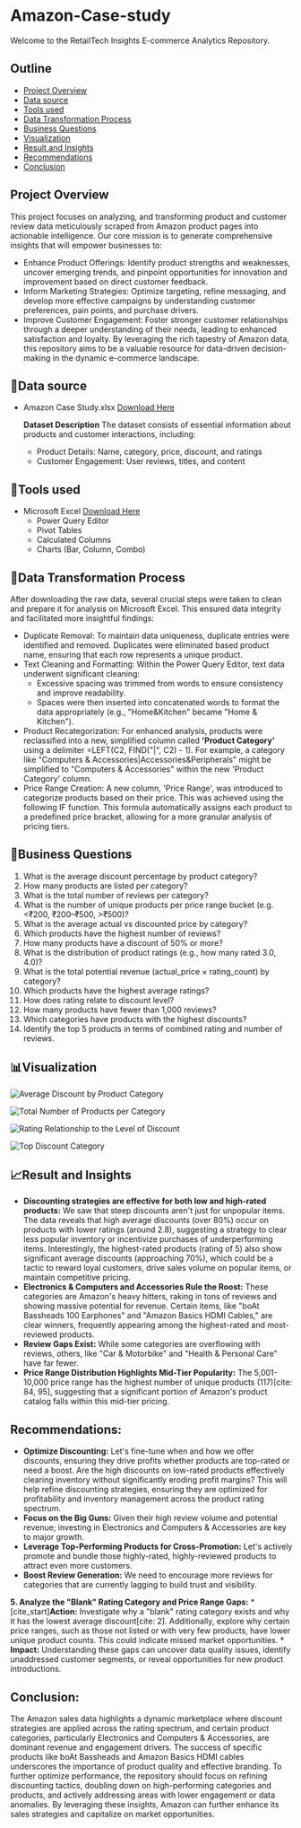 # Amazon-Case-study
Welcome to the RetailTech Insights E-commerce Analytics Repository. 
## Outline
- [Project Overview](#project-overview)
- [Data source](#data-source)
- [Tools used](#tools-used)
- [Data Transformation Process](data-transformation-process)
- [Business Questions](#business-questions)
- [Visualization](visualization)
- [Result and Insights](#result-and-insights)
- [Recommendations](#Recommendations)
- [Conclusion](#conclusion)

## Project Overview
This project focuses on analyzing, and transforming product and customer review data meticulously scraped from Amazon product pages into actionable intelligence. Our core mission is to generate comprehensive insights that will empower businesses to:
 - Enhance Product Offerings: Identify product strengths and weaknesses, uncover emerging trends, and pinpoint opportunities for innovation and improvement based on direct customer feedback.
 - Inform Marketing Strategies: Optimize targeting, refine messaging, and develop more effective campaigns by understanding customer preferences, pain points, and purchase drivers.
 - Improve Customer Engagement: Foster stronger customer relationships through a deeper understanding of their needs, leading to enhanced satisfaction and loyalty.
By leveraging the rich tapestry of Amazon data, this repository aims to be a valuable resource for data-driven decision-making in the dynamic e-commerce landscape.

## 📁Data source
 - Amazon Case Study.xlsx [Download Here](https://canvas.instructure.com/files/302721266/download?download_frd=1)

   **Dataset Description**
   The dataset consists of essential information about products and customer interactions, including:
     - Product Details: Name, category, price, discount, and ratings
     - Customer Engagement: User reviews, titles, and content

## 🧰**Tools used**
- Microsoft Excel [Download Here](https://microsoft-excel.en.softonic.com/)
  - Power Query Editor 
  - Pivot Tables
  - Calculated Columns
  - Charts (Bar, Column, Combo)

## 🧹Data Transformation Process
After downloading the raw data, several crucial steps were taken to clean and prepare it for analysis on Microsoft Excel. This ensured data integrity and facilitated more insightful findings:
- Duplicate Removal: To maintain data uniqueness, duplicate entries were identified and removed. Duplicates were eliminated based product name, ensuring that each row represents a unique product.
- Text Cleaning and Formatting: Within the Power Query Editor, text data underwent significant cleaning:
   - Excessive spacing was trimmed from words to ensure consistency and improve readability.
   - Spaces were then inserted into concatenated words to format the data appropriately (e.g., "Home&Kitchen" became "Home & Kitchen").
- Product Recategorization: For enhanced analysis, products were reclassified into a new, simplified column called **'Product Category'**  using a delimiter =LEFT(C2, FIND("|", C2) - 1). For example, a category like "Computers & Accessories|Accessories&Peripherals" might be simplified to "Computers & Accessories" within the new 'Product Category' column.  
- Price Range Creation: A new column, 'Price Range', was introduced to categorize products based on their price. This was achieved using the following IF function. This formula automatically assigns each product to a predefined price bracket, allowing for a more granular analysis of pricing tiers. 


## 🧠Business Questions 

1. What is the average discount percentage by product category?
2. How many products are listed per category?
3. What is the total number of reviews per category?
4. What is the number of unique products per price range bucket (e.g. <₹200, ₹200–₹500, >₹500)?
5. What is the average actual vs discounted price by category?
6. Which products have the highest number of reviews?
7. How many products have a discount of 50% or more?
8. What is the distribution of product ratings (e.g., how many rated 3.0, 4.0)?
9. What is the total potential revenue (actual_price × rating_count) by category?
10. Which products have the highest average ratings?
11. How does rating relate to discount level?
12. How many products have fewer than 1,000 reviews?
13. Which categories have products with the highest discounts?
14. Identify the top 5 products in terms of combined rating and number of reviews.

## 📊Visualization 
![Average Discount by Product Category](https://github.com/user-attachments/assets/14c8da9b-0084-4084-a5b2-d12c05ca1d39)

![Total Number of Products per Category ](https://github.com/user-attachments/assets/9370e617-a73e-4a9e-80b5-19de961d2676)

![Rating Relationship to the Level of Discount ](https://github.com/user-attachments/assets/38319a9f-6995-4756-97d9-45d6f1c6bd60)

![Top Discount Category](https://github.com/user-attachments/assets/ff86cd4f-fa43-4653-a12a-33e38be71549)


## 📈Result and Insights

 - **Discounting strategies are effective for both low and high-rated products:** We saw that steep discounts aren't just for unpopular items. The data reveals that high average discounts (over 80%) occur on products with lower ratings (around 2.8), suggesting a strategy to clear less popular inventory or incentivize purchases of underperforming items. Interestingly, the highest-rated products (rating of 5) also show significant average discounts (approaching 70%), which could be a tactic to reward loyal customers, drive sales volume on popular items, or maintain competitive pricing.
 - **Electronics & Computers and Accessories Rule the Roost:** These categories are Amazon's heavy hitters, raking in tons of reviews and showing massive potential for revenue. Certain items, like "boAt Bassheads 100 Earphones" and "Amazon Basics HDMI Cables," are clear winners, frequently appearing among the highest-rated and most-reviewed products.
 - **Review Gaps Exist:** While some categories are overflowing with reviews, others, like "Car & Motorbike" and "Health & Personal Care" have far fewer.
 - **Price Range Distribution Highlights Mid-Tier Popularity:** The 5,001-10,000 price range has the highest number of unique products (117)[cite: 84, 95], suggesting that a significant portion of Amazon's product catalog falls within this mid-tier pricing.

## Recommendations:
 - **Optimize Discounting:** Let's fine-tune when and how we offer discounts, ensuring they drive profits whether products are top-rated or need a boost. Are the high discounts on low-rated products effectively clearing inventory without significantly eroding profit margins? This will help refine discounting strategies, ensuring they are optimized for profitability and inventory management across the product rating spectrum.
 - **Focus on the Big Guns:** Given their high review volume and potential revenue; investing in Electronics and Computers & Accessories are key to major growth. 
 - **Leverage Top-Performing Products for Cross-Promotion:** Let's actively promote and bundle those highly-rated, highly-reviewed products to attract even more customers.
 - **Boost Review Generation:** We need to encourage more reviews for categories that are currently lagging to build trust and visibility.



**5. Analyze the "Blank" Rating Category and Price Range Gaps:**
    * [cite_start]**Action:** Investigate why a "blank" rating category exists and why it has the lowest average discount[cite: 2]. Additionally, explore why certain price ranges, such as those not listed or with very few products, have lower unique product counts. This could indicate missed market opportunities.
    * **Impact:** Understanding these gaps can uncover data quality issues, identify unaddressed customer segments, or reveal opportunities for new product introductions.

## Conclusion:

The Amazon sales data highlights a dynamic marketplace where discount strategies are applied across the rating spectrum, and certain product categories, particularly Electronics and Computers & Accessories, are dominant revenue and engagement drivers. The success of specific products like boAt Bassheads and Amazon Basics HDMI cables underscores the importance of product quality and effective branding. To further optimize performance, the repository should focus on refining discounting tactics, doubling down on high-performing categories and products, and actively addressing areas with lower engagement or data anomalies. By leveraging these insights, Amazon can further enhance its sales strategies and capitalize on market opportunities.

